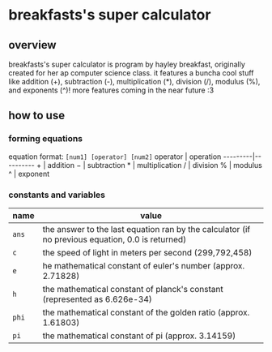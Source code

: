 # breakfasts's super calculator
## overview
breakfasts's super calculator is program by hayley breakfast, originally created for her ap computer science class. it features a buncha cool stuff like addition (+), subtraction (-), multiplication (*), division (/), modulus (%), and exponents (^)! more features coming in the near future :3

## how to use
### forming equations
equation format: `[num1] [operator] [num2]`
operator | operation
---------|----------
&plus;   | addition
&minus;  | subtraction
&ast;    | multiplication
&sol;    | division
&percnt; | modulus
&Hat;    | exponent

### constants and variables
name  | value
------|------
`ans` | the answer to the last equation ran by the calculator (if no previous equation, 0.0 is returned)
`c`   | the speed of light in meters per second (299,792,458)
`e`   | he mathematical constant of euler's number (approx. 2.71828)
`h`   | the mathematical constant of planck's constant (represented as 6.626e-34)
`phi` | the mathematical constant of the golden ratio (approx. 1.61803)
`pi`  | the mathematical constant of pi (approx. 3.14159)

